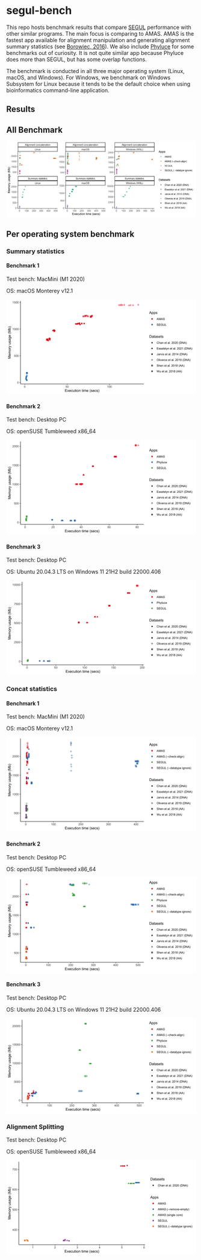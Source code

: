 # segul-bench

This repo hosts benchmark results that compare [SEGUL](https://github.com/hhandika/segul) performance with other similar programs. The main focus is comparing to AMAS. AMAS is the fastest app available for alignment manipulation and generating alignment summary statistics (see [Borowiec, 2016](https://peerj.com/articles/1660/)). We also include [Phyluce](https://github.com/faircloth-lab/phyluce) for some benchmarks out of curiosity. It is not quite similar app because Phyluce does more than SEGUL, but has some overlap functions.

The benchmark is conducted in all three major operating system (Linux, macOS, and Windows). For Windows, we benchmark on Windows Subsystem for Linux because it tends to be the default choice when using bioinformatics command-line application.

## Results

## All Benchmark

![results](figures/bench_all.png)

## Per operating system benchmark

### Summary statistics

#### Benchmark 1

Test bench: MacMini (M1 2020)

OS: macOS Monterey v12.1

![results](figures/macOS_summary_stats.png)

#### Benchmark 2

Test bench: Desktop PC

OS: openSUSE Tumbleweed x86_64

![results](figures/Linux_summary_stats.png)

#### Benchmark 3

Test bench: Desktop PC

OS: Ubuntu 20.04.3 LTS on Windows 11 21H2 build 22000.406

![results](figures/WindowsWSL_summary_stats.png)

### Concat statistics

#### Benchmark 1

Test bench: MacMini (M1 2020)

OS: macOS Monterey v12.1

![results](figures/macOS_concat_stats.png)

#### Benchmark 2

Test bench: Desktop PC

OS: openSUSE Tumbleweed x86_64

![results](figures/Linux_concat_stats.png)

#### Benchmark 3

Test bench: Desktop PC

OS: Ubuntu 20.04.3 LTS on Windows 11 21H2 build 22000.406

![results](figures/WindowsWSL_concat_stats.png)

### Alignment Splitting

Test bench: Desktop PC

OS: openSUSE Tumbleweed x86_64

![results](figures/Linux_split_alignment.png)
